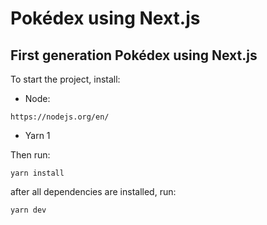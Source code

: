 # Pokédex using Next.js

## First generation Pokédex using Next.js

To start the project, install:
- Node:
```
https://nodejs.org/en/
```
- Yarn 1

Then run:
```
yarn install
```

after all dependencies are installed, run:
```
yarn dev
```